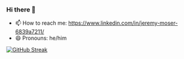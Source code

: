 ### Hi there 👋

<!--
**jeremymoser/jeremymoser** is a ✨ _special_ ✨ repository because its `README.md` (this file) appears on your GitHub profile.

Here are some ideas to get you started:

- 🔭 I’m currently working on ...
- 🌱 I’m currently learning ...
- 👯 I’m looking to collaborate on ...
- 🤔 I’m looking for help with ...
- 💬 Ask me about ...
- ⚡ Fun fact: ...
-->
- 📫 How to reach me: https://www.linkedin.com/in/jeremy-moser-6839a7211/
- 😄 Pronouns: he/him

[![GitHub Streak](https://github-readme-streak-stats.herokuapp.com/?user=DenverCoder1)](https://git.io/streak-stats)

